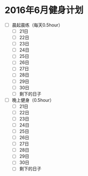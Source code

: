 # 2016年6月健身计划
- [ ] 晨起晨练（每天0.5hour）
    - [ ] 21日
    - [ ] 22日
    - [ ] 23日
    - [ ] 24日
    - [ ] 25日
    - [ ] 26日
    - [ ] 27日
    - [ ] 28日
    - [ ] 29日
    - [ ] 30日
    - [ ] 剩下的日子
- [ ] 晚上健身（0.5hour）
    - [ ] 21日
    - [ ] 22日
    - [ ] 23日
    - [ ] 24日
    - [ ] 25日
    - [ ] 26日
    - [ ] 27日
    - [ ] 28日
    - [ ] 29日
    - [ ] 30日
    - [ ] 剩下的日子
